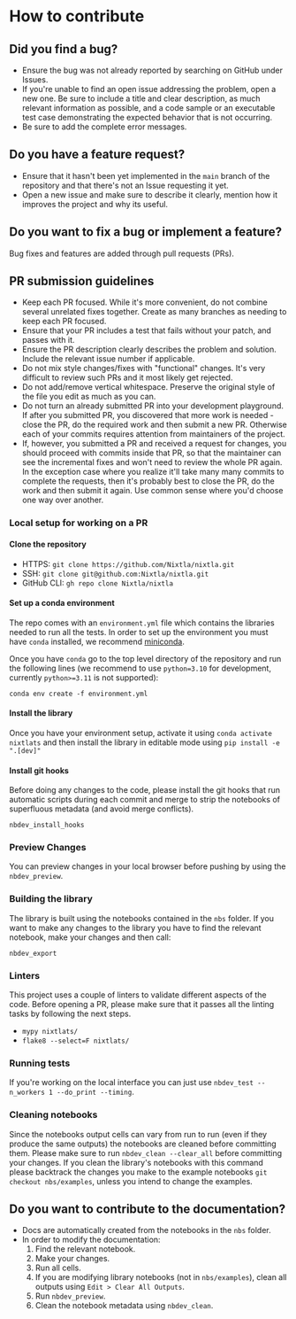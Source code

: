 # How to contribute

## Did you find a bug?

- Ensure the bug was not already reported by searching on GitHub under Issues.
- If you're unable to find an open issue addressing the problem, open a new one.
  Be sure to include a title and clear description, as much relevant information
  as possible, and a code sample or an executable test case demonstrating the
  expected behavior that is not occurring.
- Be sure to add the complete error messages.

## Do you have a feature request?

- Ensure that it hasn't been yet implemented in the `main` branch of the
  repository and that there's not an Issue requesting it yet.
- Open a new issue and make sure to describe it clearly, mention how it improves
  the project and why its useful.

## Do you want to fix a bug or implement a feature?

Bug fixes and features are added through pull requests (PRs).

## PR submission guidelines

- Keep each PR focused. While it's more convenient, do not combine several
  unrelated fixes together. Create as many branches as needing to keep each PR
  focused.
- Ensure that your PR includes a test that fails without your patch, and passes
  with it.
- Ensure the PR description clearly describes the problem and solution. Include
  the relevant issue number if applicable.
- Do not mix style changes/fixes with "functional" changes. It's very difficult
  to review such PRs and it most likely get rejected.
- Do not add/remove vertical whitespace. Preserve the original style of the file
  you edit as much as you can.
- Do not turn an already submitted PR into your development playground. If after
  you submitted PR, you discovered that more work is needed - close the PR, do
  the required work and then submit a new PR. Otherwise each of your commits
  requires attention from maintainers of the project.
- If, however, you submitted a PR and received a request for changes, you should
  proceed with commits inside that PR, so that the maintainer can see the
  incremental fixes and won't need to review the whole PR again. In the
  exception case where you realize it'll take many many commits to complete the
  requests, then it's probably best to close the PR, do the work and then submit
  it again. Use common sense where you'd choose one way over another.

### Local setup for working on a PR

#### Clone the repository

- HTTPS: `git clone https://github.com/Nixtla/nixtla.git`
- SSH: `git clone git@github.com:Nixtla/nixtla.git`
- GitHub CLI: `gh repo clone Nixtla/nixtla`

#### Set up a conda environment

The repo comes with an `environment.yml` file which contains the libraries
needed to run all the tests. In order to set up the environment you must have
`conda` installed, we recommend
[miniconda](https://docs.conda.io/en/latest/miniconda.html).

Once you have `conda` go to the top level directory of the repository and run
the following lines (we recommend to use `python=3.10` for development,
currently `python>=3.11` is not supported):

```
conda env create -f environment.yml
```

#### Install the library

Once you have your environment setup, activate it using
`conda activate nixtlats` and then install the library in editable mode using
`pip install -e ".[dev]"`

#### Install git hooks

Before doing any changes to the code, please install the git hooks that run
automatic scripts during each commit and merge to strip the notebooks of
superfluous metadata (and avoid merge conflicts).

```
nbdev_install_hooks
```

### Preview Changes

You can preview changes in your local browser before pushing by using the
`nbdev_preview`.

### Building the library

The library is built using the notebooks contained in the `nbs` folder. If you
want to make any changes to the library you have to find the relevant notebook,
make your changes and then call:

```
nbdev_export
```

### Linters

This project uses a couple of linters to validate different aspects of the code.
Before opening a PR, please make sure that it passes all the linting tasks by
following the next steps.

- `mypy nixtlats/`
- `flake8 --select=F nixtlats/`

### Running tests

If you're working on the local interface you can just use
`nbdev_test --n_workers 1 --do_print --timing`.

### Cleaning notebooks

Since the notebooks output cells can vary from run to run (even if they produce
the same outputs) the notebooks are cleaned before committing them. Please make
sure to run `nbdev_clean --clear_all` before committing your changes. If you
clean the library's notebooks with this command please backtrack the changes you
make to the example notebooks `git checkout nbs/examples`, unless you intend to
change the examples.

## Do you want to contribute to the documentation?

- Docs are automatically created from the notebooks in the `nbs` folder.
- In order to modify the documentation:
  1. Find the relevant notebook.
  2. Make your changes.
  3. Run all cells.
  4. If you are modifying library notebooks (not in `nbs/examples`), clean all
     outputs using `Edit > Clear All Outputs`.
  5. Run `nbdev_preview`.
  6. Clean the notebook metadata using `nbdev_clean`.
